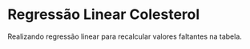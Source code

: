 # Regressão Linear Colesterol
Realizando regressão linear para recalcular valores faltantes na tabela.
